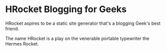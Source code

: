HRocket Blogging for Geeks
==============================
HRocket aspires to be a static site generator that's a blogging Geek's best friend.

The name HRocket is a play on the venerable portable typewriter the Hermes Rocket.
